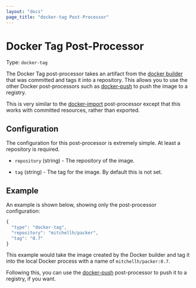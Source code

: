 ```yaml
---
layout: "docs"
page_title: "docker-tag Post-Processor"
---
```


# Docker Tag Post-Processor

Type: `docker-tag`

The Docker Tag post-processor takes an artifact from the
[docker builder](/docs/builders/docker.html) that was committed
and tags it into a repository. This allows you to use the other
Docker post-processors such as
[docker-push](/docs/post-processors/docker-push.html) to push the image
to a registry.

This is very similar to the [docker-import](/docs/post-processors/docker-import.html)
post-processor except that this works with committed resources, rather
than exported.

## Configuration

The configuration for this post-processor is extremely simple. At least
a repository is required.

* `repository` (string) - The repository of the image.

* `tag` (string) - The tag for the image. By default this is not
  set.

## Example

An example is shown below, showing only the post-processor configuration:

```javascript
{
  "type": "docker-tag",
  "repository": "mitchellh/packer",
  "tag": "0.7"
}
```

This example would take the image created by the Docker builder
and tag it into the local Docker process with a name of `mitchellh/packer:0.7`.

Following this, you can use the
[docker-push](/docs/post-processors/docker-push.html)
post-processor to push it to a registry, if you want.
